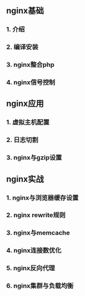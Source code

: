 ## nginx基础

### 1. 介绍

### 2. 编译安装

### 3. nginx整合php

### 4. nginx信号控制


## nginx应用

### 1. 虚拟主机配置

### 2. 日志切割

### 3. nginx与gzip设置

## nginx实战

### 1. nginx与浏览器缓存设置

### 2. nginx rewrite规则

### 3. nginx与memcache

### 4. nginx连接数优化

### 5. nginx反向代理

### 6. nginx集群与负载均衡